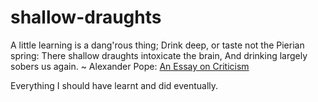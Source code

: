# shallow-draughts

A little learning is a dang'rous thing; Drink deep, or taste not the Pierian spring: There shallow draughts intoxicate the brain, And drinking largely sobers us again. ~ Alexander Pope: [An Essay on Criticism](http://en.wikipedia.org/wiki/An_Essay_on_Criticism)  

Everything I should have learnt and did eventually.
